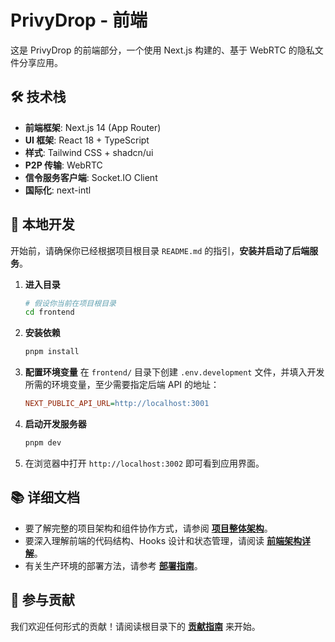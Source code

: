# PrivyDrop - 前端

这是 PrivyDrop 的前端部分，一个使用 Next.js 构建的、基于 WebRTC 的隐私文件分享应用。

## 🛠️ 技术栈

- **前端框架**: Next.js 14 (App Router)
- **UI 框架**: React 18 + TypeScript
- **样式**: Tailwind CSS + shadcn/ui
- **P2P 传输**: WebRTC
- **信令服务客户端**: Socket.IO Client
- **国际化**: next-intl

## 🚀 本地开发

开始前，请确保你已经根据项目根目录 `README.md` 的指引，**安装并启动了后端服务**。

1.  **进入目录**
    ```bash
    # 假设你当前在项目根目录
    cd frontend
    ```
2.  **安装依赖**
    ```bash
    pnpm install
    ```
3.  **配置环境变量**
    在 `frontend/` 目录下创建 `.env.development` 文件，并填入开发所需的环境变量，至少需要指定后端 API 的地址：
    ```ini
    NEXT_PUBLIC_API_URL=http://localhost:3001
    ```
4.  **启动开发服务器**
    ```bash
    pnpm dev
    ```
5.  在浏览器中打开 `http://localhost:3002` 即可看到应用界面。

## 📚 详细文档

- 要了解完整的项目架构和组件协作方式，请参阅 [**项目整体架构**](../docs/ARCHITECTURE.zh-CN.md)。
- 要深入理解前端的代码结构、Hooks 设计和状态管理，请阅读 [**前端架构详解**](../docs/FRONTEND_ARCHITECTURE.zh-CN.md)。
- 有关生产环境的部署方法，请参考 [**部署指南**](../docs/DEPLOYMENT.zh-CN.md)。

## 🤝 参与贡献

我们欢迎任何形式的贡献！请阅读根目录下的 [**贡献指南**](../.github/CONTRIBUTING.zh-CN.md) 来开始。
